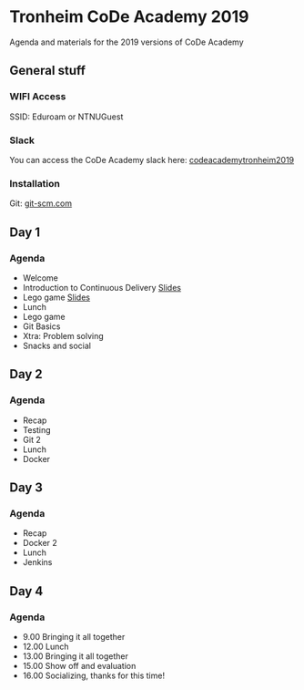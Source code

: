 # Tronheim CoDe Academy 2019

Agenda and materials for the 2019 versions of CoDe Academy

## General stuff

### WIFI Access
SSID: Eduroam or NTNUGuest

### Slack
You can access the CoDe Academy slack here: [codeacademytronheim2019](https://join.slack.com/t/codeacademytr-b4a3814/shared_invite/enQtNjYxODE3OTgwODcxLTllNjBlN2QxMmVkY2VkNjg0NGM3MThmNGFhNmNmNjdiMzFlNTRkNTJmODkxMzhkZWVjNDJmNTUxMjFjNTJkODI)

### Installation
Git: [git-scm.com](https://git-scm.com/)


## Day 1
### Agenda
* Welcome
* Introduction to Continuous Delivery [Slides](https://docs.google.com/presentation/d/e/2PACX-1vRQRsg9TsPIJvvsT4_lPWL_Dy12OcZSL7P1PH6IkgWwRgrWCCkRxjFBVtzE0cz4qx0jgA5p0d2iELN7/pub?start=false&loop=false&delayms=3000)
* Lego game [Slides](http://code.praqma.com/reveals/code-academy/lego-scrum/#/)
* Lunch
* Lego game
* Git Basics 
* Xtra: Problem solving
* Snacks and social



## Day 2
### Agenda
* Recap
* Testing
* Git 2
* Lunch
* Docker


## Day 3

### Agenda

* Recap
* Docker 2
* Lunch
* Jenkins

## Day 4
### Agenda

* 9.00 Bringing it all together
* 12.00 Lunch
* 13.00 Bringing it all together
* 15.00 Show off and evaluation
* 16.00 Socializing, thanks for this time!
